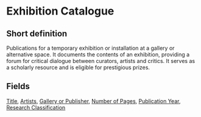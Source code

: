 # Exhibition Catalogue
## Short definition
Publications for a temporary exhibition or installation at a gallery or alternative space. It documents the contents of an exhibition, providing a forum for critical dialogue between curators, artists and critics. It serves as a scholarly resource and is eligible for prestigious prizes.
## Fields
[Title](../Object-Fields/Exhibition%20Catalogue/Title.md),
[Artists](../Object-Fields/Exhibition%20Catalogue/Artists.md),
[Gallery or Publisher](../Object-Fields/Exhibition%20Catalogue/Gallery%20or%20Publisher.md),
[Number of Pages](../Object-Fields/Exhibition%20Catalogue/Number%20of%20Pages.md),
[Publication Year](../Object-Fields/Exhibition%20Catalogue/Publication%20Year.md),
[Research Classification](../Object-Fields/Exhibition%20Catalogue/Research%20Classification.md)
